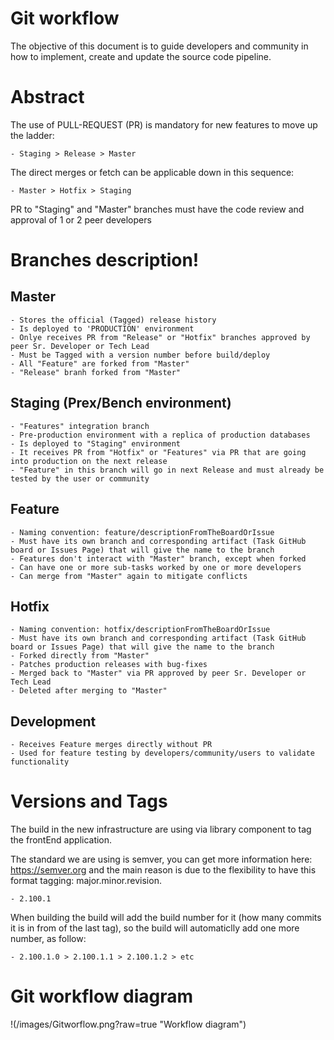 # Git workflow

The objective of this document is to guide developers and community in how to implement, create and update the source code pipeline.

# Abstract

The use of PULL-REQUEST (PR) is mandatory for new features to move up the ladder:

    - Staging > Release > Master

The direct merges or fetch can be applicable down in this sequence:

    - Master > Hotfix > Staging

PR to "Staging" and "Master" branches must have the code review and approval of 1 or 2 peer developers

# Branches description!

## Master

    - Stores the official (Tagged) release history
    - Is deployed to 'PRODUCTION' environment
    - Onlye receives PR from "Release" or "Hotfix" branches approved by peer Sr. Developer or Tech Lead
    - Must be Tagged with a version number before build/deploy
    - All "Feature" are forked from "Master"
    - "Release" branh forked from "Master"

## Staging (Prex/Bench environment)

    - "Features" integration branch
    - Pre-production environment with a replica of production databases
    - Is deployed to "Staging" environment
    - It receives PR from "Hotfix" or "Features" via PR that are going into production on the next release
    - "Feature" in this branch will go in next Release and must already be tested by the user or community

## Feature

    - Naming convention: feature/descriptionFromTheBoardOrIssue
    - Must have its own branch and corresponding artifact (Task GitHub board or Issues Page) that will give the name to the branch
    - Features don't interact with "Master" branch, except when forked
    - Can have one or more sub-tasks worked by one or more developers
    - Can merge from "Master" again to mitigate conflicts

## Hotfix

    - Naming convention: hotfix/descriptionFromTheBoardOrIssue
    - Must have its own branch and corresponding artifact (Task GitHub board or Issues Page) that will give the name to the branch
    - Forked directly from "Master"
    - Patches production releases with bug-fixes
    - Merged back to "Master" via PR approved by peer Sr. Developer or Tech Lead
    - Deleted after merging to "Master"

## Development

    - Receives Feature merges directly without PR
    - Used for feature testing by developers/community/users to validate functionality


# Versions and Tags

The build in the new infrastructure are using via library component to tag the frontEnd application.

The standard we are using is semver, you can get more information here: https://semver.org and the main reason is due to the flexibility to have this format tagging: major.minor.revision.

    - 2.100.1

When building the build will add the build number for it (how many commits it is in from of the last tag), so the build will automaticlly add one more number, as follow:

    - 2.100.1.0 > 2.100.1.1 > 2.100.1.2 > etc


# Git workflow diagram

!(/images/Gitworflow.png?raw=true "Workflow diagram")